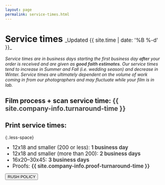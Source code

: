 ```yaml
---
layout: page
permalink: service-times.html
---
```

<style>
strong {
    color: #424242;
}
h1 span {
    font-size: .6em;
    font-weight: 400;
    margin-top: 16px;
}
ul li {
    font-size: 1.2em;
}
.less-space {
    margin-bottom: 13px;
}
</style>

<h1>Service times <span class="right" markdown="1">_Updated {{ site.time | date: '%B %-d' }}_</span></h1>

_Service times are in business days starting the first business day **after** your order is received and are given as **good faith estimates**. Our service times tend to increase in Summer and Fall (i.e. wedding season) and decrease in Winter. Service times are ultimately dependent on the volume of work coming in from our photographers and may fluctuate while your film is in lab._
## Film process + scan service time: **{{ site.company-info.turnaround-time }}**

## Print service times:
{:.less-space}
- 12x18 and smaller (200 or less): **1 business day**
- 12x18 and smaller (more than 200): **2 business days**
- 16x20–30x45: **3 business days**
- Proofs: **{{ site.company-info.proof-turnaround-time }}**

<div class="extra-space" />
<button name="button" onclick="window.location.href = '{{ site.baseurl}}/rush-policy';">RUSH POLICY</button>
